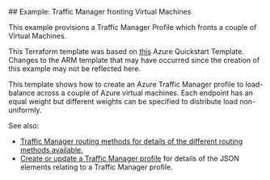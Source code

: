 ## Example: Traffic Manager fronting Virtual Machines

This example provisions a Traffic Manager Profile which fronts a couple of Virtual Machines.

This Terraform template was based on [this](https://github.com/Azure/azure-quickstart-templates/tree/master/201-traffic-manager-vm) Azure Quickstart Template. Changes to the ARM template that may have occurred since the creation of this example may not be reflected here.

This template shows how to create an Azure Traffic Manager profile to load-balance across a couple of Azure virtual machines. Each endpoint has an equal weight but different weights can be specified to distribute load non-uniformly.

See also:

- [Traffic Manager routing methods for details of the different routing methods available.](https://azure.microsoft.com/en-us/documentation/articles/traffic-manager-routing-methods/)
- [Create or update a Traffic Manager profile](https://msdn.microsoft.com/en-us/library/azure/mt163581.aspx) for details of the JSON elements relating to a Traffic Manager profile.
